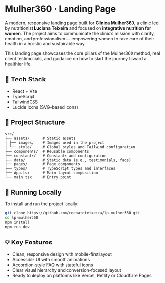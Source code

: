 # Mulher360 · Landing Page

A modern, responsive landing page built for **Clínica Mulher360**, a clinic led by nutritionist **Luciana Teixeira** and
focused on **integrative nutrition for women**. The project aims to communicate the clinic’s mission with clarity,
emotion, and professionalism — empowering women to take care of their health in a holistic and sustainable way.

This landing page showcases the core pillars of the Mulher360 method, real client testimonials, and guidance on how to
start the journey toward a healthier life.

## 🔧 Tech Stack

- React + Vite
- TypeScript
- TailwindCSS
- Lucide Icons (SVG-based icons)

## 📐 Project Structure

```
src/
├── assets/      # Static assets
| ├── images/    # Images used in the project
| └── style/     # Global styles and Tailwind configuration
├── components/  # Reusable components
├── constants/   # Constants and configuration
├── data/        # Static data (e.g., testimonials, faqs)
├── pages/       # Page components
├── types/       # TypeScript types and interfaces
├── App.tsx      # Main layout composition
└── main.tsx     # Entry point
```

## 🚀 Running Locally

To install and run the project locally:

```bash
git clone https://github.com/reenatoteixeira/lp-mulher360.git
cd lp-mulher360
npm install
npm run dev
```

## 💡 Key Features

- Clean, responsive design with mobile-first layout
- Accessible UI with smooth animations
- Accordion-style FAQ with stateful icons
- Clear visual hierarchy and conversion-focused layout
- Ready to deploy on platforms like Vercel, Netlify or Cloudflare Pages
